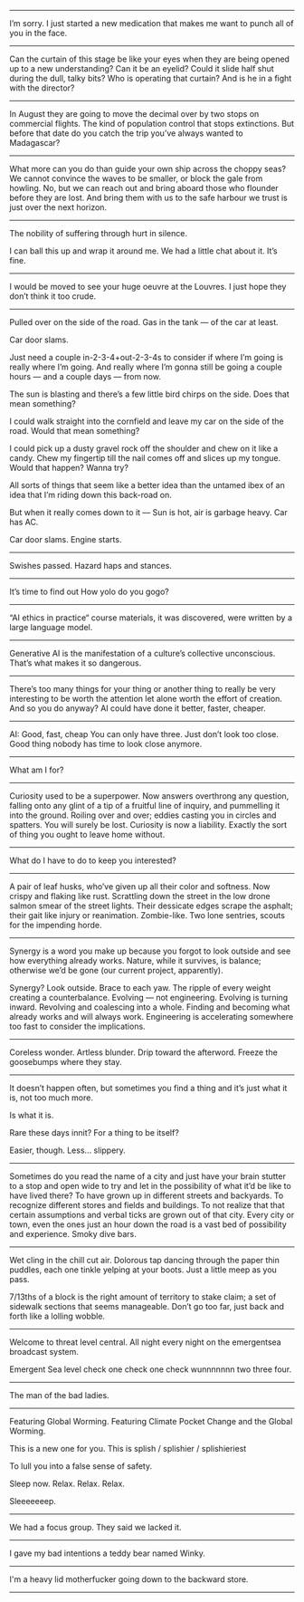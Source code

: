 


---

I’m sorry. I just started a new medication that makes me want to punch all of you in the face. 

---

Can the curtain of this stage be like your eyes when they are being opened up to a new understanding? Can it be an eyelid? Could it slide half shut during the dull, talky bits? Who is operating that curtain? And is he in a fight with the director?

---

In August they are going to move the decimal over by two stops on commercial flights. The kind of population control that stops extinctions. But before that date do you catch the trip you’ve always wanted to Madagascar?

---

What more can you do than guide your own ship across the choppy seas? We cannot convince the waves to be smaller, or block the gale from howling. No, but we can reach out and bring aboard those who flounder before they are lost. And bring them with us to the safe harbour we trust is just over the next horizon. 

---

The nobility of suffering through hurt in silence. 

I can ball this up and wrap it around me. We had a little chat about it. It’s fine. 

---

I would be moved to see your huge oeuvre at the Louvres.
I just hope they don’t think it too crude.

---

Pulled over on the side of the road. Gas in the tank — of the car at least. 

Car door slams. 

Just need a couple in-2-3-4+out-2-3-4s to consider if where I’m going is really where I’m going. And really where I’m gonna still be going a couple hours — and a couple days — from now.

The sun is blasting and there’s a few little bird chirps on the side. Does that mean something? 

I could walk straight into the cornfield and leave my car on the side of the road. Would that mean something? 

I could pick up a dusty gravel rock off the shoulder and chew on it like a candy. Chew my fingertip till the nail comes off and slices up my tongue. Would that happen? Wanna try?

All sorts of things that seem like a better idea than the untamed ibex of an idea that I’m riding down this back-road on.

But when it really comes down to it — Sun is hot, air is garbage heavy. Car has AC.

Car door slams. Engine starts.

---

Swishes passed. 
Hazard haps and stances.

---

It’s time to find out 
How yolo do you gogo?

---

“AI ethics in practice“ course materials, it was discovered, were written by a large language model.

---

Generative AI is the manifestation of a culture’s collective unconscious. That’s what makes it so dangerous. 

---

There’s too many things for your thing or another thing to really be very interesting to be worth the attention let alone worth the effort of creation. And so you do anyway? AI could have done it better, faster, cheaper.

---

AI: 
Good, fast, cheap
You can only have three.
Just don’t look too close. 
Good thing nobody has time to look close anymore.

---

What am I for?

---

Curiosity used to be a superpower. Now answers overthrong any question, falling onto any glint of a tip of a fruitful line of inquiry, and pummelling it into the ground. Roiling over and over; eddies casting you in circles and spatters. You will surely be lost. Curiosity is now a liability. Exactly the sort of thing you ought to leave home without. 

---

What do I have to do to keep you interested?

---

A pair of leaf husks, who’ve given up all their color and softness. Now crispy and flaking like rust. Scrattling down the street in the low drone salmon smear of the street lights. Their dessicate edges scrape the asphalt; their gait like injury or reanimation. Zombie-like. Two lone sentries, scouts for the impending horde. 


---

Synergy is a word you make up because you forgot to look outside and see how everything already works. Nature, while it survives, is balance; otherwise we’d be gone (our current project, apparently). 

Synergy? Look outside. Brace to each yaw. The ripple of every weight creating a counterbalance. Evolving — not engineering. Evolving is turning inward. Revolving and coalescing into a whole. Finding and becoming what already works and will always work. Engineering is accelerating somewhere too fast to consider the implications.

---

Coreless wonder. 
Artless blunder. 
Drip toward the afterword. 
Freeze the goosebumps where they stay.

---

It doesn’t happen often, but sometimes you find a thing and it’s just what it is, not too much more.

Is what it is.

Rare these days innit? For a thing to be itself?

Easier, though. Less... slippery.

---

Sometimes do you read the name of a city and just have your brain stutter to a stop and open wide to try and let in the possibility of what it’d be like to have lived there? To have grown up in different streets and backyards. To recognize different stores and fields and buildings. To not realize that that certain assumptions and verbal ticks are grown out of that city. Every city or town, even the ones just an hour down the road is a vast bed of possibility and experience. Smoky dive bars. 

---

Wet cling in the chill cut air. Dolorous tap dancing through the paper thin puddles, each one tinkle yelping at your boots. Just a little meep as you pass. 

7/13ths of a block is the right amount of territory to stake claim; a set of sidewalk sections that seems manageable. Don’t go too far, just back and forth like a lolling wobble.

---

Welcome to threat level central. 
All night every night on the emergentsea broadcast system. 

Emergent Sea level check one check one check wunnnnnnn two three four.

---

The man of the bad ladies.

---

Featuring Global Worming. 
Featuring Climate Pocket Change and the Global Worming.

This is a new one for you.
This is
splish / splishier / splishieriest

To lull you into a false sense of safety.

Sleep now. Relax. Relax. Relax.

Sleeeeeeep.

---

We had a focus group. They said we lacked it.

---

I gave my bad intentions a teddy bear named Winky.

---

I'm a heavy lid motherfucker going down to the backward store.

---